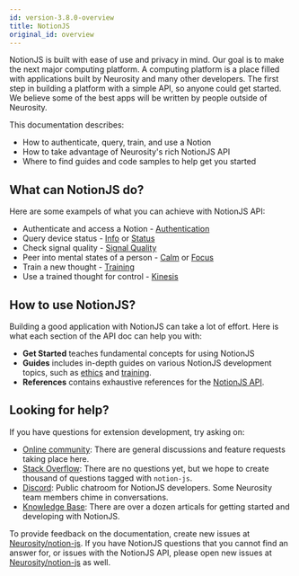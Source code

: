 ```yaml
---
id: version-3.8.0-overview
title: NotionJS
original_id: overview
---
```

NotionJS is built with ease of use and privacy in mind. Our goal is to make the next major computing platform. A computing platform is a place filled with applications built by Neurosity and many other developers. The first step in building a platform with a simple API, so anyone could get started. We believe some of the best apps will be written by people outside of Neurosity.

This documentation describes:

* How to authenticate, query, train, and use a Notion
* How to take advantage of Neurosity's rich NotionJS API
* Where to find guides and code samples to help get you started

## What can NotionJS do?

Here are some exampels of what you can achieve with NotionJS API:

* Authenticate and access a Notion - [Authentication](docs/api/authenticate)
* Query device status - [Info](docs/api/info) or [Status](docs/api/status)
* Check signal quality - [Signal Quality](docs/api/signal-quality)
* Peer into mental states of a person - [Calm](docs/api/calm) or [Focus](docs/api/focus)
* Train a new thought - [Training](guides/training)
* Use a trained thought for control - [Kinesis](docs/api/kinesis)

## How to use NotionJS?

Building a good application with NotionJS can take a lot of effort. Here is what each section of the API doc can help you with:

* **Get Started** teaches fundamental concepts for using NotionJS
* **Guides** includes in-depth guides on various NotionJS development topics, such as [ethics](guides/ethics) and [training](guides/training).
* **References** contains exhaustive references for the [NotionJS API](docs/api).

## Looking for help?

If you have questions for extension development, try asking on:

* [Online community](https://support.neurosity.co/hc/en-us/community/topics): There are general discussions and feature requests taking place here.
* [Stack Overflow](https://stackoverflow.com/questions/tagged/notion-js): There are no questions yet, but we hope to create thousand of questions tagged with `notion-js`.
* [Discord](https://discord.gg/E4dvX6g): Public chatroom for NotionJS developers. Some Neurosity team members chime in conversations.
* [Knowledge Base](support.neurosity.co): There are over a dozen articals for getting started and developing with NotionJS.

To provide feedback on the documentation, create new issues at [Neurosity/notion-js](https://github.com/neurosity/notion-js). If you have NotionJS questions that you cannot find an answer for, or issues with the NotionJS API, please open new issues at [Neurosity/notion-js](https://github.com/neurosity/notion-js) as well.